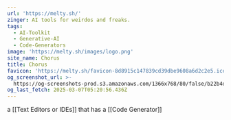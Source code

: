 ```yaml
---
url: 'https://melty.sh/'
zinger: AI tools for weirdos and freaks.
tags:
  - AI-Toolkit
  - Generative-AI
  - Code-Generators
image: 'https://melty.sh/images/logo.png'
site_name: Chorus
title: Chorus
favicon: 'https://melty.sh/favicon-8d8915c147839cd39dbe9608a6d2c2e5.ico?vsn=d'
og_screenshot_url: >-
  https://og-screenshots-prod.s3.amazonaws.com/1366x768/80/false/b22b4d25a74ebd2e5c40caa5151c5611ff0f0cc65d3ae5888c316b40e9d7ce47.jpeg
og_last_fetch: 2025-03-07T05:20:56.436Z
---
```


a [[Text Editors or IDEs]] that has a [[Code Generator]]
